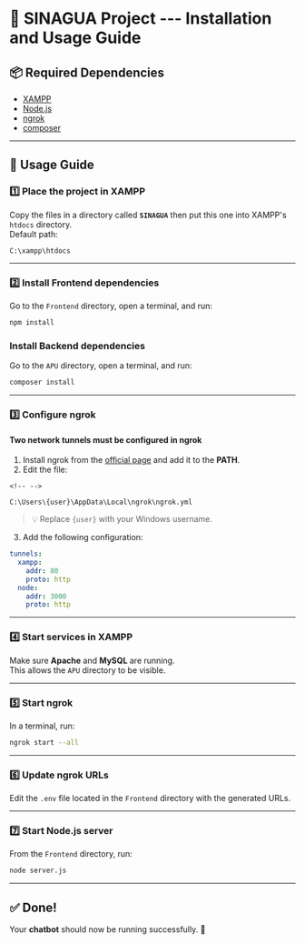 # 🤖 SINAGUA Project --- Installation and Usage Guide

## 📦 Required Dependencies

-   [XAMPP](https://www.apachefriends.org/index.html)
-   [Node.js](https://nodejs.org/)
-   [ngrok](https://ngrok.com/downloads/windows)
-   [composer](https://getcomposer.org/Composer-Setup.exe)

------------------------------------------------------------------------

## 📖 Usage Guide

### 1️⃣ Place the project in XAMPP

Copy the files in a directory called **`SINAGUA`** then put this one into XAMPP's `htdocs`
directory.\
Default path:

    C:\xampp\htdocs

------------------------------------------------------------------------

### 2️⃣ Install Frontend dependencies

Go to the `Frontend` directory, open a terminal, and run:

``` bash
npm install
```

### Install Backend dependencies

Go to the `APU` directory, open a terminal, and run:

``` bash
composer install
```

------------------------------------------------------------------------

### 3️⃣ Configure ngrok

#### Two network tunnels must be configured in ngrok

1.  Install ngrok from the [official
    page](https://ngrok.com/downloads/windows) and add it to the
    **PATH**.
2.  Edit the file:

```{=html}
<!-- -->
```
    C:\Users\{user}\AppData\Local\ngrok\ngrok.yml

> 💡 Replace `{user}` with your Windows username.

3.  Add the following configuration:

``` yaml
tunnels:
  xampp:
    addr: 80
    proto: http
  node:
    addr: 3000
    proto: http
```

------------------------------------------------------------------------

### 4️⃣ Start services in XAMPP

Make sure **Apache** and **MySQL** are running.\
This allows the `APU` directory to be visible.

------------------------------------------------------------------------

### 5️⃣ Start ngrok

In a terminal, run:

``` bash
ngrok start --all
```

------------------------------------------------------------------------

### 6️⃣ Update ngrok URLs

Edit the `.env` file located in the `Frontend` directory with the
generated URLs.

------------------------------------------------------------------------

### 7️⃣ Start Node.js server

From the `Frontend` directory, run:

``` bash
node server.js
```

------------------------------------------------------------------------

## ✅ Done!

Your **chatbot** should now be running successfully. 🚀